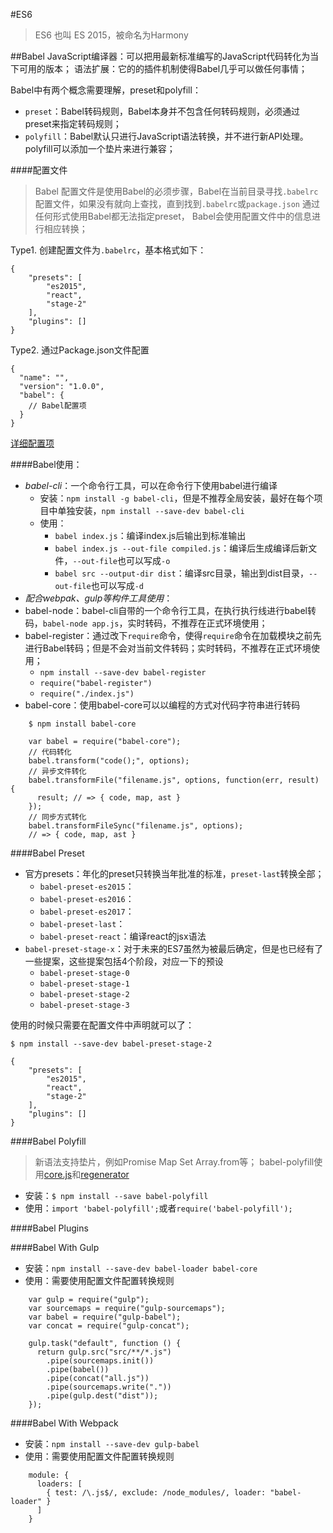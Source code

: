 #ES6
> ES6 也叫 ES 2015，被命名为Harmony

##Babel
JavaScript编译器：可以把用最新标准编写的JavaScript代码转化为当下可用的版本；
语法扩展：它的的插件机制使得Babel几乎可以做任何事情；

Babel中有两个概念需要理解，preset和polyfill：
+ `preset`：Babel转码规则，Babel本身并不包含任何转码规则，必须通过preset来指定转码规则；
+ `polyfill`：Babel默认只进行JavaScript语法转换，并不进行新API处理。polyfill可以添加一个垫片来进行兼容；

####配置文件
> Babel 配置文件是使用Babel的必须步骤，Babel在当前目录寻找`.babelrc`配置文件，如果没有就向上查找，直到找到`.babelrc`或`package.json`
> 通过任何形式使用Babel都无法指定preset，
> Babel会使用配置文件中的信息进行相应转换；

Type1. 创建配置文件为`.babelrc`，基本格式如下：

	{
		"presets": [
			"es2015",
			"react",
			"stage-2"
	  	],
	  	"plugins": []
	}

Type2. 通过Package.json文件配置
	
	{
	  "name": "",
	  "version": "1.0.0",
	  "babel": {
	    // Babel配置项
	  }
	}



[详细配置项](http://babeljs.io/docs/usage/options/)

####Babel使用：
+ *babel-cli*：一个命令行工具，可以在命令行下使用babel进行编译
	* 安装：`npm install -g babel-cli`，但是不推荐全局安装，最好在每个项目中单独安装，`npm install --save-dev babel-cli`
	* 使用：
		- `babel index.js`：编译index.js后输出到标准输出
		- `babel index.js --out-file compiled.js`：编译后生成编译后新文件，`--out-file`也可以写成`-o`
		- `babel src --output-dir dist`：编译src目录，输出到dist目录，`--out-file`也可以写成`-d`
+ *配合webpak、gulp等构件工具使用*：
+ babel-node：babel-cli自带的一个命令行工具，在执行执行线进行babel转码，`babel-node app.js`，实时转码，不推荐在正式环境使用；
+ babel-register：通过改下`require`命令，使得`require`命令在加载模块之前先进行Babel转码；但是不会对当前文件转码；实时转码，不推荐在正式环境使用；
	* `npm install --save-dev babel-register`
	* `require("babel-register")`
	* `require("./index.js")`
+ babel-core：使用babel-core可以以编程的方式对代码字符串进行转码

```
	$ npm install babel-core

	var babel = require("babel-core");
	// 代码转化
	babel.transform("code();", options);
	// 异步文件转化
	babel.transformFile("filename.js", options, function(err, result) {
	  result; // => { code, map, ast }
	});
	// 同步方式转化
	babel.transformFileSync("filename.js", options);
	// => { code, map, ast }
```



####Babel Preset
+ 官方presets：年化的preset只转换当年批准的标准，`preset-last`转换全部；
	* `babel-preset-es2015`：
	* `babel-preset-es2016`：
	* `babel-preset-es2017`：
	* `babel-preset-last`：
	* `babel-preset-react`：编译react的jsx语法
+ `babel-preset-stage-x`：对于未来的ES7虽然为被最后确定，但是也已经有了一些提案，这些提案包括4个阶段，对应一下的预设
	* `babel-preset-stage-0`
	* `babel-preset-stage-1`
	* `babel-preset-stage-2`
	* `babel-preset-stage-3`

使用的时候只需要在配置文件中声明就可以了：

	$ npm install --save-dev babel-preset-stage-2

	{
		"presets": [
	    	"es2015",
	      	"react",
			"stage-2"
	    ],
	    "plugins": []
	}

####Babel Polyfill
> 新语法支持垫片，例如Promise Map Set Array.from等；
> babel-polyfill使用[core.js](https://github.com/zloirock/core-js)和[regenerator](https://facebook.github.io/regenerator)

+ 安装：`$ npm install --save babel-polyfill`
+ 使用：`import 'babel-polyfill';`或者`require('babel-polyfill');`

####Babel Plugins

####Babel With Gulp
+ 安装：`npm install --save-dev babel-loader babel-core`
+ 使用：需要使用配置文件配置转换规则

```
	var gulp = require("gulp");
	var sourcemaps = require("gulp-sourcemaps");
	var babel = require("gulp-babel");
	var concat = require("gulp-concat");

	gulp.task("default", function () {
	  return gulp.src("src/**/*.js")
	    .pipe(sourcemaps.init())
	    .pipe(babel())
	    .pipe(concat("all.js"))
	    .pipe(sourcemaps.write("."))
	    .pipe(gulp.dest("dist"));
	});
```

####Babel With Webpack
+ 安装：`npm install --save-dev gulp-babel`
+ 使用：需要使用配置文件配置转换规则

```
	module: {
	  loaders: [
	    { test: /\.js$/, exclude: /node_modules/, loader: "babel-loader" }
	  ]
	}
```

























